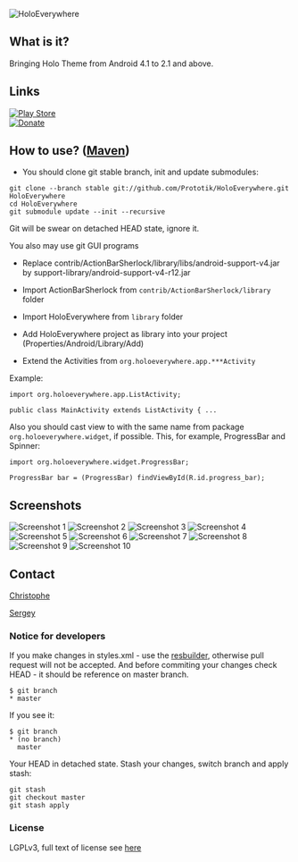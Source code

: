 ![HoloEverywhere](http://holoeverywhere.org/github-res/logo.png "HoloEverywhere")

## What is it?
Bringing Holo Theme from Android 4.1 to 2.1 and above.
## Links
[![Play Store](http://holoeverywhere.org/github-res/play_store_button.png)][Play Store]  
[![Donate](http://holoeverywhere.org/github-res/donate_button.png)][Donate]
## How to use? ([Maven][Build with Maven])

* You should clone git stable branch, init and update submodules:

```
git clone --branch stable git://github.com/Prototik/HoloEverywhere.git HoloEverywhere
cd HoloEverywhere
git submodule update --init --recursive
```
Git will be swear on detached HEAD state, ignore it.

You also may use git GUI programs

* Replace contrib/ActionBarSherlock/library/libs/android-support-v4.jar by support-library/android-support-v4-r12.jar

* Import ActionBarSherlock from `contrib/ActionBarSherlock/library` folder

* Import HoloEverywhere from `library` folder

* Add HoloEverywhere project as library into your project (Properties/Android/Library/Add)

* Extend the Activities from `org.holoeverywhere.app.***Activity`

Example:

```
import org.holoeverywhere.app.ListActivity;

public class MainActivity extends ListActivity { ...
```
Also you should cast view to with the same name from package `org.holoeverywhere.widget`, if possible. This, for example, ProgressBar and Spinner:
```
import org.holoeverywhere.widget.ProgressBar;

ProgressBar bar = (ProgressBar) findViewById(R.id.progress_bar);
```

## Screenshots
![Screenshot 1](http://holoeverywhere.org/img/screenshots/1.png "Screenshot 1")
![Screenshot 2](http://holoeverywhere.org/img/screenshots/2.png "Screenshot 2")
![Screenshot 3](http://holoeverywhere.org/img/screenshots/3.png "Screenshot 3")
![Screenshot 4](http://holoeverywhere.org/img/screenshots/4.png "Screenshot 4")
![Screenshot 5](http://holoeverywhere.org/img/screenshots/5.png "Screenshot 5")
![Screenshot 6](http://holoeverywhere.org/img/screenshots/6.png "Screenshot 6")
![Screenshot 7](http://holoeverywhere.org/img/screenshots/7.png "Screenshot 7")
![Screenshot 8](http://holoeverywhere.org/img/screenshots/8.png "Screenshot 8")
![Screenshot 9](http://holoeverywhere.org/img/screenshots/9.png "Screenshot 9")
![Screenshot 10](http://holoeverywhere.org/img/screenshots/10.png "Screenshot 10")

## Contact
[Christophe](https://plus.google.com/108315424589085456181/posts "Google Plus")

[Sergey](mailto:prototypegamez@gmail.com "Send email to Sergey")

### Notice for developers
If you make changes in styles.xml - use the [resbuilder](https://github.com/ChristopheVersieux/HoloEverywhere/tree/master/resbuilder), otherwise pull request will not be accepted.
And before commiting your changes check HEAD - it should be reference on master branch.
```
$ git branch
* master
```
If you see it:
```
$ git branch
* (no branch)
  master
```
Your HEAD in detached state. Stash your changes, switch branch and apply stash:
```
git stash
git checkout master
git stash apply
```

### License
LGPLv3, full text of license see [here][License]

[Play Store]: https://play.google.com/store/apps/details?id=org.holoeverywhere.demo "Play Store"
[Donate]: https://www.paypal.com/cgi-bin/webscr?cmd=_donations&business=X7E7U7HNR36YN&lc=US&item_name=HoloEverywhere&currency_code=USD&bn=PP%2dDonationsBF%3adonate_button%2epng%3aNonHosted "Donate"
[Build with Maven]: https://github.com/Prototik/HoloEverywhere/wiki/Maven "Build with maven"
[License]: https://raw.github.com/Prototik/HoloEverywhere/master/LICENSE "LGPLv3"
